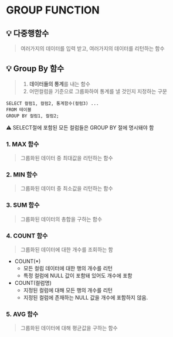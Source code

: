 # **GROUP FUNCTION**
## **💡 다중행함수**
> 여러가지의 데이터를 입력 받고, 여러가지의 데이터를 리턴하는 함수

## **💡 Group By 함수**
> 1. **데이터들의 통계**를 내는 함수
> 2. 어떤컬럼을 기준으로 그룹화하여 통계를 낼 것인지 지정하는 구문
```
SELECT 컬럼1, 컬럼2, 통계함수(컬럼3) ...
FROM 테이블
GROUP BY 컬럼1, 컬럼2;
```
⚠️ SELECT절에 포함된 모든 컬럼들은 GROUP BY 절에 명시돼야 함

### **1. MAX 함수**
> 그룹화된 데이터 중 최대값을 리턴하는 함수

### **2. MIN 함수**
> 그룹화된 데이터 중 최소값을 리턴하는 함수
### **3. SUM 함수**
> 그룹화된 데이터의 총합을 구하는 함수

### **4. COUNT 함수**
> 그룹화된 데이터에 대한 개수를 조회하는 함
- COUNT(*)
  - 모든 컬럼 데이터에 대한 행의 개수를 리턴
  - 특정 컬럼에 NULL 값이 포함돼 있어도 개수에 포함
- COUNT(컬럼명)
  -  지정된 컬럼에 대해 모든 행의 개수를 리턴
  -  지정된 컬럼에 존재하는 NULL 값을 개수에 포함하지 않음.

### **5.  AVG 함수**
> 그룹화된 데이터에 대해 평균값을 구하는 함수
> 
